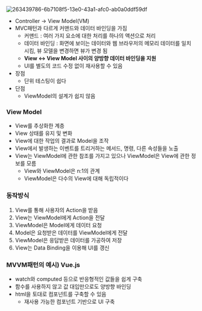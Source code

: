 ![263439786-6b7108f5-13e0-43a1-afc0-ab0a0ddf59df](https://github.com/ssafy22-cs-study/cs_study/assets/65950056/65e6c86c-f8b9-488e-ba7a-b232c968479c)

- Controller → View Model(VM)
- MVC패턴과 다르게 커맨드와 데이터 바인딩을 가짐
    - 커맨드 : 여러 가지 요소에 대한 처리를 하나의 액션으로 처리
    - 데이터 바인딩 : 화면에 보이는 데이터와 웹 브라우저의 메모리 데이터를 일치 시킴, 뷰 모델을 변경하면 뷰가 변경 됨
    - **View ↔ View Model 사이의 양방향 데이터 바인딩을 지원**
    - UI를 별도의 코드 수정 없이 재사용할 수 있음
- 장점
    - 단위 테스팅이 쉽다
- 단점
    - ViewModel의 설계가 쉽지 않음

### View Model

- View를 추상화한 계층
- View 상태를 유지 및 변화
- View에 대한 작업의 결과로 Model을 조작
- View에서 발생하는 이벤트를 트리거하는 메서드, 명령, 다른 속성들을 노출
- View는 ViewModel에 관한 참조를 가지고 있으나 ViewModel은 View에 관한 정보를 모름
    - View와 ViewModel은 n:1의 관계
    - ViewModel은 다수의 View에 대해 독립적이다

### 동작방식

1. View를 통해 사용자의 Action을 받음
2. View는 ViewModel에게 Action을 전달
3. ViewModel은 Model에게 데이터 요청
4. Model은 요청받은 데이터를 ViewModel에게 전달
5. ViewModel은 응답받은 데이터를 가공하여 저장
6. View는 Data Binding을 이용해 UI를 갱신

### MVVM패턴의 예시) Vue.js

- watch와 computed 등으로 반응형적인 값들을 쉽게 구축
- 함수를 사용하지 않고 값 대입만으로도 양방향 바인딩
- html을 토대로 컴포넌트를 구축할 수 있음
    - 재사용 가능한 컴포넌트 기반으로 UI 구축
